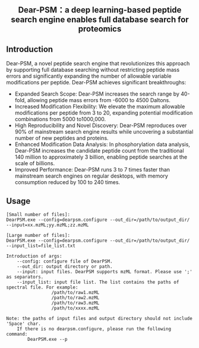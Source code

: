 ## <p align="center">Dear-PSM：a deep learning-based peptide search engine enables full database search for proteomics</p> 

## Introduction
Dear-PSM, a novel peptide search engine that revolutionizes this approach by supporting full database searching without restricting peptide mass errors and significantly expanding the number of allowable variable modifications per peptide.
Dear-PSM achieves significant breakthroughs:
- Expanded Search Scope: Dear-PSM increases the search range by 40-fold, allowing peptide mass errors from -6000 to 4500 Daltons.
- Increased Modification Flexibility: We elevate the maximum allowable modifications per peptide from 3 to 20, expanding potential modification combinations from 5000 to1000,000.
- High Reproducibility and Novel Discovery: Dear-PSM reproduces over 90% of mainstream search engine results while uncovering a substantial number of new peptides and proteins.
- Enhanced Modification Data Analysis: In phosphorylation data analysis, Dear-PSM increases the candidate peptide count from the traditional 140 million to approximately 3 billion, enabling peptide searches at the scale of billions.
- Improved Performance: Dear-PSM runs 3 to 7 times faster than mainstream search engines on regular desktops, with memory consumption reduced by 100 to 240 times.

## Usage
```
[Small number of files]: 
DearPSM.exe --config=dearpsm.configure --out_dir=/path/to/output_dir/ --input=xx.mzML;yy.mzML;zz.mzML

[Large number of files]:
DearPSM.exe --config=dearpsm.configure --out_dir=/path/to/output_dir/ --input_list=file_list.txt

Introduction of args:
    --config: configure file of DearPSM.
    --out_dir: output directory or path.
    --input: input files. DearPSM supports mzML format. Please use ';' as separators.
    --input_list: input file list. The list contains the paths of spectral file. For example:
                 /path/to/raw1.mzML
                 /path/to/raw2.mzML
                 /path/to/raw3.mzML
                 /path/to/xxxx.mzML

Note: the paths of input files and output directory should not include 'Space' char.
    If there is no dearpsm.configure, please run the following command:
        DearPSM.exe --p
```
